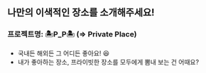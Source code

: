 ## 나만의 이색적인 장소를 소개해주세요! 

 ### 프로젝트명: 🏝P_P🏝 (=> Private Place)

- 국내든 해외든 그 어디든 좋아요! 😆
- 내가 좋아하는 장소, 프라이빗한 장소를 모두에게 뽐내 보는 건 어때요?